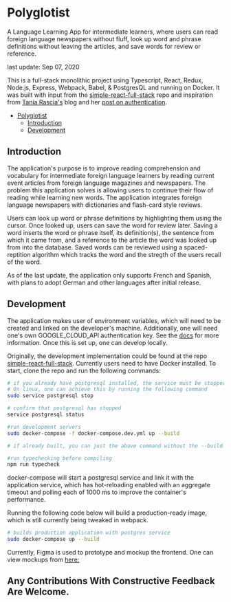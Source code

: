 # Polyglotist

A Language Learning App for intermediate learners, where users can read foreign language newspapers without fluff, look up word and phrase definitions without leaving the articles, and save words for review or reference.

last update: Sep 07, 2020

This is a full-stack monolithic project using Typescript, React, Redux, Node.js, Express, Webpack, Babel, & PostgresQL and running on Docker. It was built with input from the [simple-react-full-stack](https://github.com/crsandeep/simple-react-full-stack) repo and inspiration from [Tania Rascia's](https://www.taniarascia.com/) blog and her [post on authentication](https://www.taniarascia.com/).

- [Polyglotist](#polyglotist)
  - [Introduction](#introduction)
  - [Development](#development)

## Introduction

The application's purpose is to improve reading comprehension and vocabulary for intermediate foreign language learners by reading current event articles from foreign language magazines and newspapers. The problem this application solves is allowing users to continue their flow of reading while learning new words. The application integrates foreign language newspapers with dictionaries and flash-card style reviews.

Users can look up word or phrase definitions by highlighting them using the cursor. Once looked up, users can save the word for review later. Saving a word inserts the word or phrase itself, its definition(s), the sentence from which it came from, and a reference to the article the word was looked up from into the database. Saved words can be reviewed using a spaced-reptition algorithm which tracks the word and the stregth of the users recall of the word.

As of the last update, the application only supports French and Spanish, with plans to adopt German and other languages after initial release.

## Development

The application makes user of environment variables, which will need to be created and linked on the developer's machine. Additionally, one will need one's own GOOGLE_CLOUD_API authentication key. See the [docs](https://cloud.google.com/translate/docs/) for more information. Once this is set up, one can develop locally.

Originally, the development implementation could be found at the repo [simple-react-full-stack](https://github.com/crsandeep/simple-react-full-stack). Currently users need to have Docker installed. To start, clone the repo and run the following commands:

```bash
# if you already have postgresql installed, the service must be stopped.
# On linux, one can achieve this by running the following command
sudo service postgresql stop

# confirm that postgresql has stopped
service postgresql status

#run development servers
sudo docker-compose -f docker-compose.dev.yml up --build

# if already built, you can just the above command without the --build flag

#run typechecking before compiling
npm run typecheck
```

docker-compose will start a postgresql service and link it with the application service, which has hot-reloading enabled with an aggregate timeout and polling each of 1000 ms to improve the container's performance.

Running the following code below will build a production-ready image, which is still currently being tweaked in webpack.

```bash
# builds production application with postgres service
sudo docker-compose up --build
```

Currently, Figma is used to prototype and mockup the frontend. One can view mockups from [here:](https://www.figma.com/file/E1SqSr0kkhiWNjqTokBLUw/Polyglotist-v1?node-id=0%3A1)

## Any Contributions With Constructive Feedback Are Welcome.
